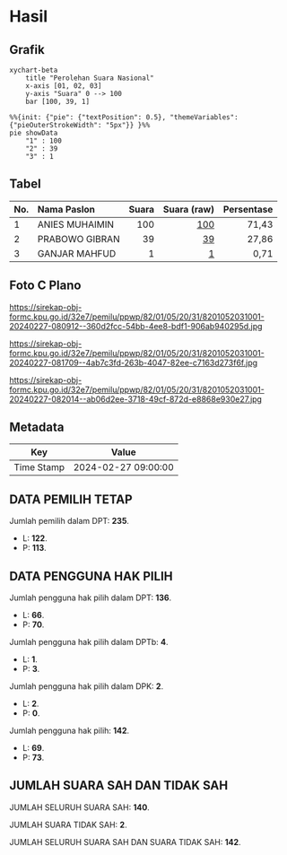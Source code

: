 # Hasil

## Grafik

```mermaid
xychart-beta
    title "Perolehan Suara Nasional"
    x-axis [01, 02, 03]
    y-axis "Suara" 0 --> 100
    bar [100, 39, 1]
```

```mermaid
%%{init: {"pie": {"textPosition": 0.5}, "themeVariables": {"pieOuterStrokeWidth": "5px"}} }%%
pie showData
    "1" : 100
    "2" : 39
    "3" : 1
```

## Tabel

| No. | Nama Paslon    | Suara | Suara (raw) | Persentase |
|:--- |:-------------- | -----:| -----------:| ----------:|
| 1   | ANIES MUHAIMIN | 100   | [100][p-1]  | 71,43      |
| 2   | PRABOWO GIBRAN | 39    | [39][p-2]   | 27,86      |
| 3   | GANJAR MAHFUD  | 1     | [1][p-3]    | 0,71       |


[p-1]: https://github.com/gigit-pemilu/pemilu-2024/blob/main/pilpres/hitung-suara/sub/82-maluku-utara/sub/01-halmahera-barat/sub/05-jailolo-selatan/sub/2031-akelamo-cinga-cinga/sub/001-tps/sub/paslon-1.txt
[p-2]: https://github.com/gigit-pemilu/pemilu-2024/blob/main/pilpres/hitung-suara/sub/82-maluku-utara/sub/01-halmahera-barat/sub/05-jailolo-selatan/sub/2031-akelamo-cinga-cinga/sub/001-tps/sub/paslon-2.txt
[p-3]: https://github.com/gigit-pemilu/pemilu-2024/blob/main/pilpres/hitung-suara/sub/82-maluku-utara/sub/01-halmahera-barat/sub/05-jailolo-selatan/sub/2031-akelamo-cinga-cinga/sub/001-tps/sub/paslon-3.txt

## Foto C Plano

https://sirekap-obj-formc.kpu.go.id/32e7/pemilu/ppwp/82/01/05/20/31/8201052031001-20240227-080912--360d2fcc-54bb-4ee8-bdf1-906ab940295d.jpg

https://sirekap-obj-formc.kpu.go.id/32e7/pemilu/ppwp/82/01/05/20/31/8201052031001-20240227-081709--4ab7c3fd-263b-4047-82ee-c7163d273f6f.jpg

https://sirekap-obj-formc.kpu.go.id/32e7/pemilu/ppwp/82/01/05/20/31/8201052031001-20240227-082014--ab06d2ee-3718-49cf-872d-e8868e930e27.jpg


## Metadata

| Key        | Value               |
| ---------- | ------------------- |
| Time Stamp | 2024-02-27 09:00:00 |


## DATA PEMILIH TETAP

Jumlah pemilih dalam DPT: **235**.
 * L: **122**.
 * P: **113**.

## DATA PENGGUNA HAK PILIH

Jumlah pengguna hak pilih dalam DPT: **136**.
 * L: **66**.
 * P: **70**.

Jumlah pengguna hak pilih dalam DPTb: **4**.
 * L: **1**.
 * P: **3**.

Jumlah pengguna hak pilih dalam DPK: **2**.
 * L: **2**.
 * P: **0**.

Jumlah pengguna hak pilih: **142**.
 * L: **69**.
 * P: **73**.

## JUMLAH SUARA SAH DAN TIDAK SAH

JUMLAH SELURUH SUARA SAH: **140**.

JUMLAH SUARA TIDAK SAH: **2**.

JUMLAH SELURUH SUARA SAH DAN SUARA TIDAK SAH: **142**.


